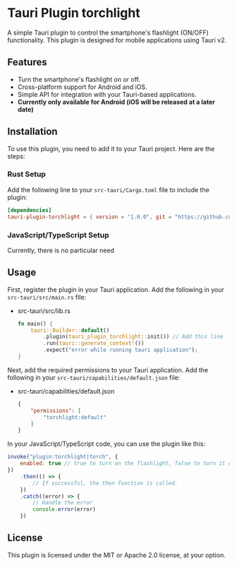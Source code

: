 # Tauri Plugin torchlight

A simple Tauri plugin to control the smartphone's flashlight (ON/OFF) functionality.
This plugin is designed for mobile applications using Tauri v2.

## Features

- Turn the smartphone's flashlight on or off.
- Cross-platform support for Android and iOS.
- Simple API for integration with your Tauri-based applications.
- **Currently only available for Android (iOS will be released at a later date)**

## Installation

To use this plugin, you need to add it to your Tauri project. Here are the steps:

### Rust Setup

Add the following line to your `src-tauri/Cargo.toml` file to include the plugin:

```toml
[dependencies]
tauri-plugin-torchlight = { version = "1.0.0", git = "https://github.com/lembryo/tauri-plugin-torchlight.git" }
```

### JavaScript/TypeScript Setup

Currently, there is no particular need

## Usage

First, register the plugin in your Tauri application. Add the following in your `src-tauri/src/main.rs` file:

- src-tauri/src/lib.rs
    ```rust
    fn main() {
        tauri::Builder::default()
            .plugin(tauri_plugin_torchlight::init()) // Add this line 
            .run(tauri::generate_context!())
            .expect("error while running tauri application");
    }
    ```

Next, add the required permissions to your Tauri application. Add the following in your `src-tauri/capabilities/default.json` file:

- src-tauri/capabilities/default.json
    ```json
    {
        "permissions": [
            "torchlight:default"
        ]
    }
    ```

In your JavaScript/TypeScript code, you can use the plugin like this:

```javascript
invoke("plugin:torchlight|torch", {
    enabled: true // true to turn on the flashlight, false to turn it off
})
    .then(() => {
        // If successful, the then function is called.
    })
    .catch((error) => {
        // Handle the error
        console.error(error)
    })
```

## License

This plugin is licensed under the MIT or Apache 2.0 license, at your option.
